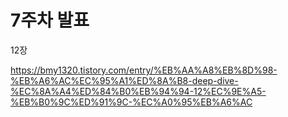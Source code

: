 # 7주차 발표

12장

https://bmy1320.tistory.com/entry/%EB%AA%A8%EB%8D%98-%EB%A6%AC%EC%95%A1%ED%8A%B8-deep-dive-%EC%8A%A4%ED%84%B0%EB%94%94-12%EC%9E%A5-%EB%B0%9C%ED%91%9C-%EC%A0%95%EB%A6%AC
